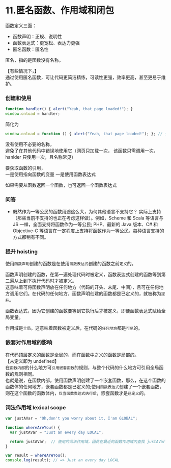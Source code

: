 # 11.匿名函数、作用域和闭包
函数定义三面：
- 函数声明：正规、说明性
- 函数表达式：更宽松、表达力更强
- 匿名函数：匿名性


匿名，指的是函数没有名称。  

【有些情况下，】  
通过使用匿名函数，可让代码更简洁精练，可读性更强，效率更高，甚至更易于维护。  

### 创建和使用  

```js
function handler() { alert("Yeah, that page loaded!"); }
window.onload = handler;
```
简化为
```js
window.onload = function () { alert("Yeah, that page loaded!"); }; // 记得用分号
```
没有使用不必要的名称，  
避免了在其他代码中错误地使用它（网页只加载一次， 该函数只需调用一次，hanlder 只使用一次，且名称常见）

要获取函数的引用，  
一是使用指向函数的变量
一是使用函数表达式  

如果需要从函数返回一个函数，也可返回一个函数表达式

### 问答

- 既然作为一等公民的函数用途这么大，为何其他语言不支持它？
实际上支持（那些当前不支持的也正在考虑这样做）。例如，Scheme 和 Scala 等语言与 JS 一样，全面支持将函数作为一等公民; PHP、最新的 Java 版本、C# 和 Objective-C 等语言在一定程度上支持将函数作为一等公民。每种语言支持的方式都稍有不同。  

### 提升 hoisting
使用`函数声明`创建的函数是在使用`函数表达式`创建的函数之前`定义`的。

函数声明创建的函数，在第一遍处理代码时被定义，函数表达式创建的函数等到第二遍从上到下执行代码时才被定义。  
这意味着可将函数声明放在任何地方（代码的开头、末尾、中间），且可在任何地方调用它们。在代码的任何地方，函数声明创建的函数都是已定义的，就被称为`提升`。  

函数表达式，因为它创建的函数要等到它执行后才被定义，即便函数表达式赋给全局变量。  

作用域是`全局`。这意味着函数被定义后，在代码的`任何地方`都是`可见`的。  

### 嵌套对作用域的影响

在代码顶层定义的函数是全局的，而在函数中之义的函数是局部的。  
【未定义即为 undefined】  
在`函数内部`的什么地方可`引用嵌套函数`的规则，与整个代码的什么地方可引用全局函数的规则相同。  
也就是说，在函数内部，使用函数声明创建了一个嵌套函数，那么，在这个函数的函数体的任何地方，嵌套函数都是已定义的;使用`函数表达式`创建了一个嵌套函数，则在这个函数的函数体内，`仅当函数表达式执行后`，嵌套函数才是`已定义`的。

### 词法作用域 lexical scope

```js
var justAVar = "Oh,don't you worry about it, I'am GLOBAL";

function whereAreYou() {
  var justAVar = "Just an every day LOCAL";

  return justAVar;  // 使用的词法作用域，因此在最近的函数作用域内查找 justAVar
}

var result = whereAreYou();
console.log(result); // => Just an every day LOCAL

```

